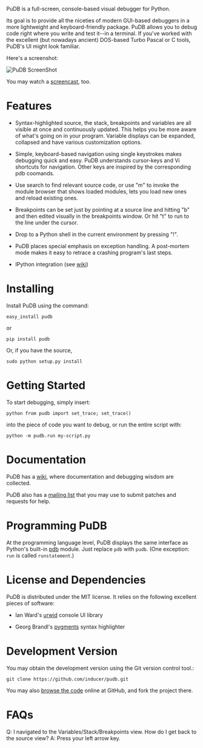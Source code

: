 PuDB is a full-screen, console-based visual debugger for Python.

Its goal is to provide all the niceties of modern GUI-based debuggers in
a more lightweight and keyboard-friendly package. PuDB allows you to
debug code right where you write and test it--in a terminal. If you've
worked with the excellent (but nowadays ancient) DOS-based Turbo Pascal
or C tools, PuDB's UI might look familiar.

Here's a screenshot:

![PuDB ScreenShot](http://tiker.net/pub/pudb-screenshot.png)

You may watch a [screencast](http://vimeo.com/5255125), too.

# Features

- Syntax-highlighted source, the stack, breakpoints and variables are
all visible at once and continuously updated. This helps you be more
aware of what's going on in your program. Variable displays can be
expanded, collapsed and have various customization options.

- Simple, keyboard-based navigation using single keystrokes makes
debugging quick and easy. PuDB understands cursor-keys and Vi shortcuts
for navigation. Other keys are inspired by the corresponding pdb
coomands.

- Use search to find relevant source code, or use "m" to invoke the
module browser that shows loaded modules, lets you load new ones and
reload existing ones.

- Breakpoints can be set just by pointing at a source line and hitting
"b" and then edited visually in the breakpoints window. Or hit "t" to
run to the line under the cursor.

- Drop to a Python shell in the current environment by pressing "!".

- PuDB places special emphasis on exception handling. A post-mortem mode
makes it easy to retrace a crashing program's last steps.

- IPython integration (see [wiki](http://wiki.tiker.net/PuDB))

# Installing

Install PuDB using the command:

``` easy_install pudb ```

or

``` pip install pudb ```

Or, if you have the source,

``` sudo python setup.py install ```

# Getting Started

To start debugging, simply insert:

```python from pudb import set_trace; set_trace() ```

into the piece of code you want to debug, or run the entire script with:

``` python -m pudb.run my-script.py ```

# Documentation

PuDB has a [wiki](http://wiki.tiker.net/PuDB), where documentation and
debugging wisdom are collected.

PuDB also has a [mailing list](http://lists.tiker.net/listinfo/pudb)
that you may use to submit patches and requests for help.

# Programming PuDB

At the programming language level, PuDB displays the same interface as
Python's built-in [pdb](http://docs.python.org/library/pdb.html) module.
Just replace `pdb` with `pudb`. (One exception: `run` is called
`runstatement`.)

# License and Dependencies

PuDB is distributed under the MIT license. It relies on the following
excellent pieces of software:

- Ian Ward's [urwid](http://excess.org/urwid) console UI library

- Georg Brandl's [pygments](http://pygments.org/) syntax highlighter

# Development Version

You may obtain the development version using the Git version control
tool.:

``` git clone https://github.com/inducer/pudb.git ```

You may also [browse the code](https://github.com/inducer/pudb/) online
at GitHub, and fork the project there.

# FAQs

Q: I navigated to the Variables/Stack/Breakpoints view.  How do I get
   back to the source view?
A: Press your left arrow key.
